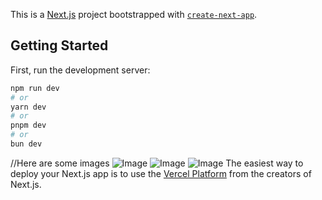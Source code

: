 This is a [Next.js](https://nextjs.org/) project bootstrapped with [`create-next-app`](https://github.com/vercel/next.js/tree/canary/packages/create-next-app).

## Getting Started

First, run the development server:

```bash
npm run dev
# or
yarn dev
# or
pnpm dev
# or
bun dev
```
//Here are some images
![Image](https://github.com/user-attachments/assets/bab72b6e-64b2-40bb-9b87-c00278cf9763)
![Image](https://github.com/user-attachments/assets/213fd047-e89c-4934-a96f-6dd12489c37a)
![Image](https://github.com/user-attachments/assets/74e3448d-db81-4638-8aba-5e459b6124c2)
The easiest way to deploy your Next.js app is to use the [Vercel Platform](https://vercel.com/new?utm_medium=default-template&filter=next.js&utm_source=create-next-app&utm_campaign=create-next-app-readme) from the creators of Next.js.

